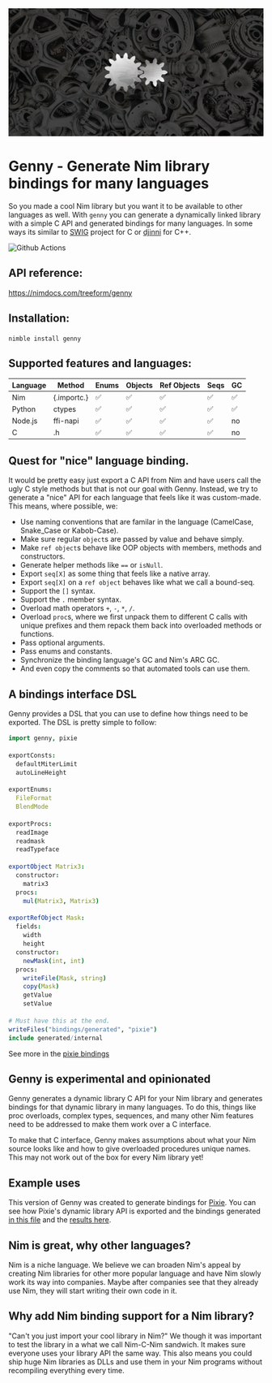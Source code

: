 <img src="docs/gennyBanner.png">

# Genny - Generate Nim library bindings for many languages

So you made a cool Nim library but you want it to be available to other languages as well. With `genny` you can generate a dynamically linked library with a simple C API and generated bindings for many languages. In some ways its similar to [SWIG](http://www.swig.org/) project for C or [djinni](https://github.com/dropbox/djinni) for C++.

![Github Actions](https://github.com/treeform/genny/workflows/Github%20Actions/badge.svg)

## API reference:

https://nimdocs.com/treeform/genny

## Installation:

`nimble install genny`

## Supported features and languages:

Language      | Method        | Enums  | Objects | Ref Objects | Seqs   | GC |
------------- | ------------- | ------ | ------- | ----------- | ------ | -- |
Nim           | {.importc.}   | ✅     | ✅     | ✅          | ✅    | ✅ |
Python        | ctypes        | ✅     | ✅     | ✅          | ✅    | ✅ |
Node.js       | ffi-napi      | ✅     | ✅     | ✅          | ✅    | no |
C             | .h            | ✅     | ✅     | ✅          | ✅    | no |

## Quest for "nice" language binding.

It would be pretty easy just export a C API from Nim and have users call the ugly C style methods but that is not our goal with Genny. Instead, we try to generate a "nice" API for each language that feels like it was custom-made. This means, where possible, we:

* Use naming conventions that are familar in the language (CamelCase, Snake_Case or Kabob-Case).
* Make sure regular `object`s are passed by value and behave simply.
* Make `ref object`s behave like OOP objects with members, methods and constructors.
* Generate helper methods like `==` or `isNull`.
* Export `seq[X]` as some thing that feels like a native array.
* Export `seq[X]` on a `ref object` behaves like what we call a bound-seq.
* Support the `[]` syntax.
* Support the `.` member syntax.
* Overload math operators `+`, `-`, `*`, `/`.
* Overload `proc`s, where we first unpack them to different C calls with unique prefixes and them repack them back into overloaded methods or functions.
* Pass optional arguments.
* Pass enums and constants.
* Synchronize the binding language's GC and Nim's ARC GC.
* And even copy the comments so that automated tools can use them.

## A bindings interface DSL

Genny provides a DSL that you can use to define how things need to be exported. The DSL is pretty simple to follow:

```nim
import genny, pixie

exportConsts:
  defaultMiterLimit
  autoLineHeight

exportEnums:
  FileFormat
  BlendMode

exportProcs:
  readImage
  readmask
  readTypeface

exportObject Matrix3:
  constructor:
    matrix3
  procs:
    mul(Matrix3, Matrix3)

exportRefObject Mask:
  fields:
    width
    height
  constructor:
    newMask(int, int)
  procs:
    writeFile(Mask, string)
    copy(Mask)
    getValue
    setValue

# Must have this at the end.
writeFiles("bindings/generated", "pixie")
include generated/internal
```

See more in the [pixie bindings](https://github.com/treeform/pixie/blob/master/bindings/bindings.nim)

## Genny is experimental and opinionated

Genny generates a dynamic library C API for your Nim library and generates bindings for that dynamic library in many languages. To do this, things like proc overloads, complex types, sequences, and many other Nim features need to be addressed to make them work over a C interface.

To make that C interface, Genny makes assumptions about what your Nim source looks like and how to give overloaded procedures unique names. This may not work out of the box for every Nim library yet!

## Example uses

This version of Genny was created to generate bindings for [Pixie](https://github.com/treeform/pixie). You can see how Pixie's dynamic library API is exported and the bindings generated [in this file](https://github.com/treeform/pixie/blob/master/bindings/bindings.nim) and the [results here](https://github.com/treeform/pixie-python).

## Nim is great, why other languages?

Nim is a niche language. We believe we can broaden Nim's appeal by creating Nim libraries for other more popular language and have Nim slowly work its way into companies. Maybe after companies see that they already use Nim, they will start writing their own code in it.

## Why add Nim binding support for a Nim library?

"Can't you just import your cool library in Nim?" We though it was important to test the library in a what we call Nim-C-Nim sandwich. It makes sure everyone uses your library API the same way. This also means you could ship huge Nim libraries as DLLs and use them in your Nim programs without recompiling everything every time.
